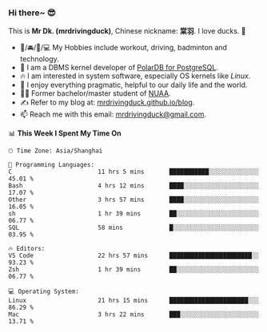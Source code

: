 ### Hi there~ 😎

This is **Mr Dk. (mrdrivingduck)**, Chinese nickname: **棠羽**. I love ducks. 🦆

- 💪/🚘/🏸/💻 My Hobbies include workout, driving, badminton and technology.
- 🍊 I am a DBMS kernel developer of [PolarDB for PostgreSQL](https://github.com/ApsaraDB/PolarDB-for-PostgreSQL).
- 🔥 I am interested in system software, especially OS kernels like *Linux*.
- 🔧 I enjoy everything pragmatic, helpful to our daily life and the world.
- 👨‍🎓 Former bachelor/master student of [NUAA](https://en.wikipedia.org/wiki/Nanjing_University_of_Aeronautics_and_Astronautics).
- ✍ Refer to my blog at: [mrdrivingduck.github.io/blog](https://mrdrivingduck.github.io/blog/).
- 📫 Reach me with this email: [mrdrivingduck@gmail.com](mailto:mrdrivingduck@gmail.com).

<!--START_SECTION:waka-->
📊 **This Week I Spent My Time On** 

```text
🕑︎ Time Zone: Asia/Shanghai

💬 Programming Languages: 
C                        11 hrs 5 mins       ███████████░░░░░░░░░░░░░░   45.01 % 
Bash                     4 hrs 12 mins       ████░░░░░░░░░░░░░░░░░░░░░   17.07 % 
Other                    3 hrs 57 mins       ████░░░░░░░░░░░░░░░░░░░░░   16.05 % 
sh                       1 hr 39 mins        ██░░░░░░░░░░░░░░░░░░░░░░░   06.77 % 
SQL                      58 mins             █░░░░░░░░░░░░░░░░░░░░░░░░   03.95 % 

🔥 Editors: 
VS Code                  22 hrs 57 mins      ███████████████████████░░   93.23 % 
Zsh                      1 hr 39 mins        ██░░░░░░░░░░░░░░░░░░░░░░░   06.77 % 

💻 Operating System: 
Linux                    21 hrs 15 mins      ██████████████████████░░░   86.29 % 
Mac                      3 hrs 22 mins       ███░░░░░░░░░░░░░░░░░░░░░░   13.71 % 
```


<!--END_SECTION:waka-->

<!-- ![Mr Dk.'s GitHub Stats](https://github-readme-stats.vercel.app/api?username=mrdrivingduck&count_private&show_icons=true&theme=buefy) -->

<!-- ![Most Used Languages](https://github-readme-stats.vercel.app/api/top-langs/?username=mrdrivingduck&exclude_repo=mips32-CPU,snort-tcp-socket&theme=buefy&layout=compact&langs_count=10) -->


<!--
**mrdrivingduck/mrdrivingduck** is a ✨ _special_ ✨ repository because its `README.md` (this file) appears on your GitHub profile.

Here are some ideas to get you started:

- 🔭 I’m currently working on ...
- 🌱 I’m currently learning ...
- 👯 I’m looking to collaborate on ...
- 🤔 I’m looking for help with ...
- 💬 Ask me about ...
- 📫 How to reach me: ...
- 😄 Pronouns: ...
- ⚡ Fun fact: ...
-->
